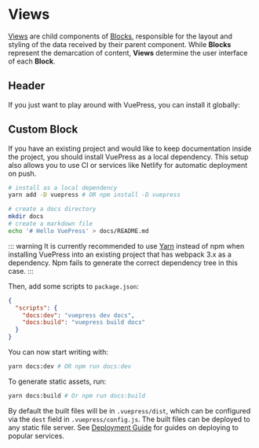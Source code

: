 # Views

[Views](./views.md) are child components of [Blocks](./blocks.md), responsible for the layout and styling of the data received by their parent component. While **Blocks** represent the demarcation of content, **Views** determine the user interface of each **Block**.

## Header

If you just want to play around with VuePress, you can install it globally:

## Custom Block

If you have an existing project and would like to keep documentation inside the project, you should install VuePress as a local dependency. This setup also allows you to use CI or services like Netlify for automatic deployment on push.

```bash
# install as a local dependency
yarn add -D vuepress # OR npm install -D vuepress

# create a docs directory
mkdir docs
# create a markdown file
echo '# Hello VuePress' > docs/README.md
```

::: warning
It is currently recommended to use [Yarn](https://yarnpkg.com/en/) instead of npm when installing VuePress into an existing project that has webpack 3.x as a dependency. Npm fails to generate the correct dependency tree in this case.
:::

Then, add some scripts to `package.json`:

```json
{
  "scripts": {
    "docs:dev": "vuepress dev docs",
    "docs:build": "vuepress build docs"
  }
}
```

You can now start writing with:

```bash
yarn docs:dev # OR npm run docs:dev
```

To generate static assets, run:

```bash
yarn docs:build # Or npm run docs:build
```

By default the built files will be in `.vuepress/dist`, which can be configured via the `dest` field in `.vuepress/config.js`. The built files can be deployed to any static file server. See [Deployment Guide](./deploy.md) for guides on deploying to popular services.